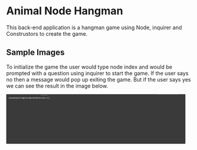 # Animal Node Hangman

This back-end application is a hangman game using Node, inquirer and Construstors to create the game.

## Sample Images
 
 To initialize the game the user would type node index and would be prompted with a question using inquirer to start the game. 
 If the user says no then a message would pop up exiting the game. But if the user says yes we can see the result in the image below.

 ![startnode](./images/startnode.gif)
